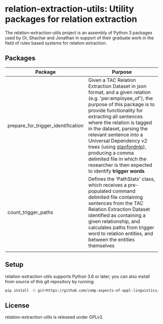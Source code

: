 # relation-extraction-utils: Utility packages for relation extraction

The relation-extraction-utils project is an assembly of Python 3 packages used by Or, Shachar and Jonathan in support of their graduate work in the field of rules based systems for relation extraction.



## Packages

| Package | Purpose |
|---|---|
| prepare_for_trigger_identification | Given a TAC Relation Extraction Dataset in json format, and a given relation (e.g. 'per:employee_of'), the purpose of this package is to provide functionality for extracting all sentences where the relation is tagged in the dataset, parsing the relevant sentence into a Universal Dependency  v2 trees (using [stanfordnlp](<https://stanfordnlp.github.io/stanfordnlp/>)), producing a comma delimited file in which the researcher is then expected to identify **trigger words** |
| count_trigger_paths | Defines the 'PathStats' class, which receives a pre-populated command delimited file containing sentences from the TAC Relation Extraction Dataset identified as containing a given relationship, and calculates paths from trigger word to relation entities, and between the entities themselves |
|  |  |

## Setup

relation-extraction-utils supports Python 3.6 or later; you can also install from source of this git repository by running:
```bash
pip install -U git+https://github.com/comp-aspects-of-appl-linguistics/relation_extraction_utils.git
```

## License

relation-extraction-utils is released under GPLv3.
